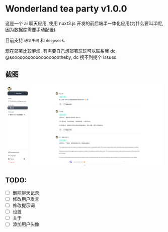 # Wonderland tea party v1.0.0

这是一个 ai 聊天应用, 使用 nuxt3.js 开发的前后端半一体化应用(为什么要叫半呢, 因为数据库需要手动配置).

目前支持 `通义千问` 和 `deepseek`.

现在部署比较麻烦, 有需要自己想部署玩玩可以联系我 dc @sooooooooooooooooootheby, dc 搜不到提个 issues

## 截图

![preview](/docs/image/image1.png)

## TODO:

-   [ ] 删除聊天记录
-   [ ] 修改用户发言
-   [ ] 修改提示词
-   [ ] 设置
-   [ ] 关于
-   [ ] 添加用户头像
